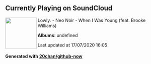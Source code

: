 ## Currently Playing on SoundCloud

[<img align="left" width="100" src="https://i1.sndcdn.com/artworks-000216539853-z9zcvq-t120x120.jpg">](https://soundcloud.com/lowlypalace/neo-noir-when-i-was-young-feat-brooke-williams)

Lowly. - Neo Noir - When I Was Young (feat. Brooke Williams)

**Albums**: undefined

Last updated at 17/07/2020 16:05

#### Generated with [20chan/github-now](https://github.com/20chan/github-now)


<!--
**20chan/20chan** is a ✨ _special_ ✨ repository because its `README.md` (this file) appears on your GitHub profile.

Here are some ideas to get you started:

- 🔭 I’m currently working on ...
- 🌱 I’m currently learning ...
- 👯 I’m looking to collaborate on ...
- 🤔 I’m looking for help with ...
- 💬 Ask me about ...
- 📫 How to reach me: ...
- 😄 Pronouns: ...
- ⚡ Fun fact: ...
-->
